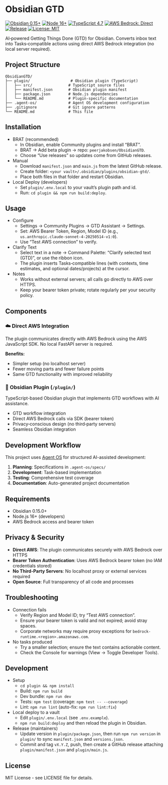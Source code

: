 # Obsidian GTD

[![Obsidian 0.15+](https://img.shields.io/badge/Obsidian-0.15%2B-7C3AED)](#installation)
[![Node 16+](https://img.shields.io/badge/Node.js-16%2B-339933?logo=node.js&logoColor=white)](#development)
[![TypeScript 4.7](https://img.shields.io/badge/TypeScript-4.7-3178C6?logo=typescript&logoColor=white)](#development)
[![AWS Bedrock: Direct](https://img.shields.io/badge/AWS%20Bedrock-Direct-orange?logo=amazonaws&logoColor=white)](#installation)
[![Release](https://img.shields.io/github/v/release/peerjakobsen/ObsidianGTD?display_name=tag&sort=semver)](https://github.com/peerjakobsen/ObsidianGTD/releases)
[![License: MIT](https://img.shields.io/badge/License-MIT-blue.svg)](#license)

AI‑powered Getting Things Done (GTD) for Obsidian. Converts inbox text into Tasks‑compatible actions using direct AWS Bedrock integration (no local server required).

## Project Structure

```
ObsidianGTD/
├── plugin/                  # Obsidian plugin (TypeScript)
│   ├── src/                # TypeScript source files
│   ├── manifest.json       # Obsidian plugin manifest
│   ├── package.json        # Node.js dependencies
│   └── README.md           # Plugin-specific documentation
├── .agent-os/              # Agent OS development configuration
├── .gitignore              # Git ignore patterns
└── README.md               # This file
```

## Installation

- BRAT (recommended)
  - In Obsidian, enable Community plugins and install “BRAT”.
  - BRAT → Add beta plugin → repo: `peerjakobsen/ObsidianGTD`.
  - Choose “Use releases” so updates come from GitHub releases.
- Manual
  - Download `manifest.json` and `main.js` from the latest GitHub release.
  - Create folder: `<your vault>/.obsidian/plugins/obsidian-gtd/`.
  - Place both files in that folder and restart Obsidian.
- Local Deploy (developers)
  - Set `plugin/.env.local` to your vault’s plugin path and id.
  - Run: `cd plugin && npm run build:deploy`.

## Usage

- Configure
  - Settings → Community Plugins → GTD Assistant → Settings.
  - Set: AWS Bearer Token, Region, Model ID (e.g., `us.anthropic.claude-sonnet-4-20250514-v1:0`).
  - Use “Test AWS connection” to verify.
- Clarify Text
  - Select text in a note → Command Palette: “Clarify selected text (GTD)”, or use the ribbon icon.
  - The plugin inserts Tasks‑compatible lines (with contexts, time estimates, and optional dates/projects) at the cursor.
- Notes
  - Works without external servers; all calls go directly to AWS over HTTPS.
  - Keep your bearer token private; rotate regularly per your security policy.

## Components

### ☁️ Direct AWS Integration

The plugin communicates directly with AWS Bedrock using the AWS JavaScript SDK. No local FastAPI server is required.

**Benefits:**
- Simpler setup (no localhost server)
- Fewer moving parts and fewer failure points
- Same GTD functionality with improved reliability

### 🔌 Obsidian Plugin (`/plugin/`)

TypeScript-based Obsidian plugin that implements GTD workflows with AI assistance.

- GTD workflow integration
- Direct AWS Bedrock calls via SDK (bearer token)
- Privacy‑conscious design (no third‑party servers)
- Seamless Obsidian integration

## Development Workflow

This project uses [Agent OS](https://buildermethods.com/agent-os) for structured AI-assisted development:

1. **Planning**: Specifications in `.agent-os/specs/`
2. **Development**: Task-based implementation
3. **Testing**: Comprehensive test coverage
4. **Documentation**: Auto-generated project documentation

## Requirements

- Obsidian 0.15.0+
- Node.js 16+ (developers)
- AWS Bedrock access and bearer token

## Privacy & Security

- **Direct AWS**: The plugin communicates securely with AWS Bedrock over HTTPS
- **Bearer Token Authentication**: Uses AWS Bedrock bearer token (no IAM credentials stored)
- **No Third-Party Servers**: No localhost proxy or external services required
- **Open Source**: Full transparency of all code and processes

## Troubleshooting

- Connection fails
  - Verify Region and Model ID; try “Test AWS connection”.
  - Ensure your bearer token is valid and not expired; avoid stray spaces.
  - Corporate networks may require proxy exceptions for `bedrock-runtime.<region>.amazonaws.com`.
- No tasks produced
  - Try a smaller selection; ensure the text contains actionable content.
  - Check the Console for warnings (View → Toggle Developer Tools).

## Development

- Setup
  - `cd plugin && npm install`
  - Build: `npm run build`
  - Dev bundle: `npm run dev`
  - Tests: `npm test` (coverage: `npm test -- --coverage`)
  - Lint: `npm run lint` (auto-fix: `npm run lint:fix`)
- Local deploy to a vault
  - Edit `plugin/.env.local` (see `.env.example`).
  - `npm run build:deploy` and then reload the plugin in Obsidian.
- Release (maintainers)
  - Update version in `plugin/package.json`, then run `npm run version` in `plugin/` to sync `manifest.json` and `versions.json`.
  - Commit and tag `vX.Y.Z`, push, then create a GitHub release attaching `plugin/manifest.json` and `plugin/main.js`.

## License

MIT License - see LICENSE file for details.
